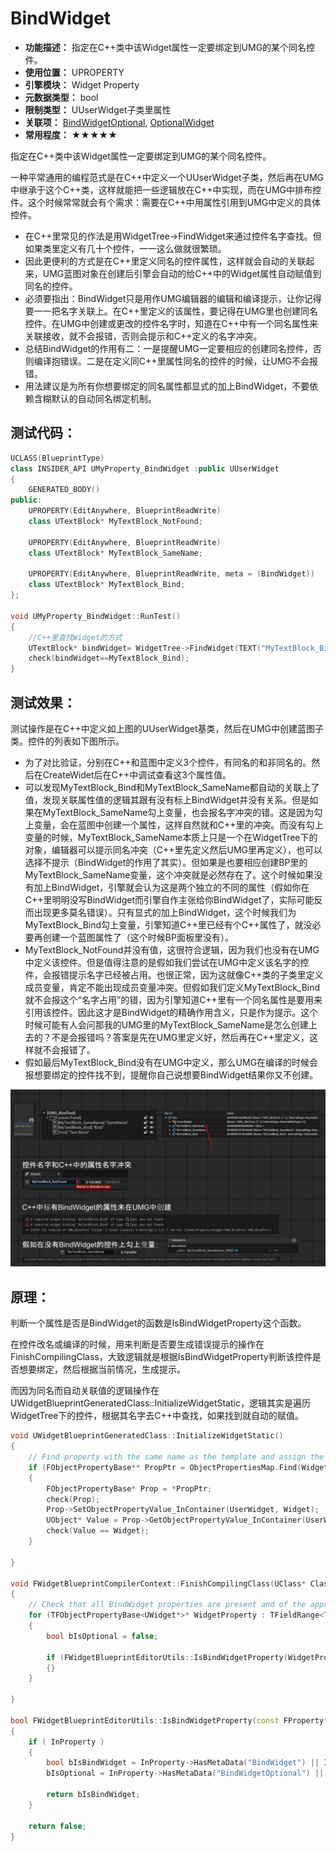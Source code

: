 ﻿# BindWidget

- **功能描述：** 指定在C++类中该Widget属性一定要绑定到UMG的某个同名控件。
- **使用位置：** UPROPERTY
- **引擎模块：** Widget Property
- **元数据类型：** bool
- **限制类型：** UUserWidget子类里属性
- **关联项：** [BindWidgetOptional](../BindWidgetOptional/BindWidgetOptional.md), [OptionalWidget](../OptionalWidget.md)
- **常用程度：** ★★★★★

指定在C++类中该Widget属性一定要绑定到UMG的某个同名控件。

一种平常通用的编程范式是在C++中定义一个UUserWidget子类，然后再在UMG中继承于这个C++类，这样就能把一些逻辑放在C++中实现，而在UMG中排布控件。这个时候常常就会有个需求：需要在C++中用属性引用到UMG中定义的具体控件。

- 在C++里常见的作法是用WidgetTree->FindWidget来通过控件名字查找。但如果类里定义有几十个控件，一一这么做就很繁琐。
- 因此更便利的方式是在C++里定义同名的控件属性，这样就会自动的关联起来，UMG蓝图对象在创建后引擎会自动的给C++中的Widget属性自动赋值到同名的控件。
- 必须要指出：BindWidget只是用作UMG编辑器的编辑和编译提示，让你记得要一一把名字关联上。在C++里定义的该属性，要记得在UMG里也创建同名控件。在UMG中创建或更改的控件名字时，知道在C++中有一个同名属性来关联接收，就不会报错，否则会提示和C++定义的名字冲突。
- 总结BindWidget的作用有二：一是提醒UMG一定要相应的创建同名控件，否则编译抱错误。二是在定义同C++里属性同名的控件的时候，让UMG不会报错。
- 用法建议是为所有你想要绑定的同名属性都显式的加上BindWidget，不要依赖含糊默认的自动同名绑定机制。

## 测试代码：

```cpp
UCLASS(BlueprintType)
class INSIDER_API UMyProperty_BindWidget :public UUserWidget
{
	GENERATED_BODY()
public:
	UPROPERTY(EditAnywhere, BlueprintReadWrite)
	class UTextBlock* MyTextBlock_NotFound;

	UPROPERTY(EditAnywhere, BlueprintReadWrite)
	class UTextBlock* MyTextBlock_SameName;

	UPROPERTY(EditAnywhere, BlueprintReadWrite, meta = (BindWidget))
	class UTextBlock* MyTextBlock_Bind;
};

void UMyProperty_BindWidget::RunTest()
{
	//C++里查找Widget的方式
	UTextBlock* bindWidget= WidgetTree->FindWidget(TEXT("MyTextBlock_Bind"));
	check(bindWidget==MyTextBlock_Bind);
}
```

## 测试效果：

测试操作是在C++中定义如上图的UUserWidget基类，然后在UMG中创建蓝图子类。控件的列表如下图所示。

- 为了对比验证，分别在C++和蓝图中定义3个控件，有同名的和非同名的。然后在CreateWidet后在C++中调试查看这3个属性值。
- 可以发现MyTextBlock_Bind和MyTextBlock_SameName都自动的关联上了值，发现关联属性值的逻辑其跟有没有标上BindWidget并没有关系。但是如果在MyTextBlock_SameName勾上变量，也会报名字冲突的错。这是因为勾上变量，会在蓝图中创建一个属性，这样自然就和C++里的冲突。而没有勾上变量的时候，MyTextBlock_SameName本质上只是一个在WidgetTree下的对象，编辑器可以提示同名冲突（C++里先定义然后UMG里再定义），也可以选择不提示（BindWidget的作用了其实）。但如果是也要相应创建BP里的MyTextBlock_SameName变量，这个冲突就是必然存在了。这个时候如果没有加上BindWidget，引擎就会认为这是两个独立的不同的属性（假如你在C++里明明没写BindWidget而引擎自作主张给你BindWidget了，实际可能反而出现更多莫名错误）。只有显式的加上BindWidget，这个时候我们为MyTextBlock_Bind勾上变量，引擎知道C++里已经有个C++属性了，就没必要再创建一个蓝图属性了（这个时候BP面板里没有）。
- MyTextBlock_NotFound并没有值，这很符合逻辑，因为我们也没有在UMG中定义该控件。但是值得注意的是假如我们尝试在UMG中定义该名字的控件，会报错提示名字已经被占用。也很正常，因为这就像C++类的子类里定义成员变量，肯定不能出现成员变量冲突。但假如我们定义MyTextBlock_Bind就不会报这个“名字占用”的错，因为引擎知道C++里有一个同名属性是要用来引用该控件。因此这才是BindWidget的精确作用含义，只是作为提示。这个时候可能有人会问那我的UMG里的MyTextBlock_SameName是怎么创建上去的？不是会报错吗？答案是先在UMG里定义好，然后再在C++里定义，这样就不会报错了。
- 假如最后MyTextBlock_Bind没有在UMG中定义，那么UMG在编译的时候会报想要绑定的控件找不到，提醒你自己说想要BindWidget结果你又不创建。

![Untitled](Untitled.png)

## 原理：

判断一个属性是否是BindWidget的函数是IsBindWidgetProperty这个函数。

在控件改名或编译的时候，用来判断是否要生成错误提示的操作在FinishCompilingClass，大致逻辑就是根据IsBindWidgetProperty判断该控件是否想要绑定，然后根据当前情况，生成提示。

而因为同名而自动关联值的逻辑操作在UWidgetBlueprintGeneratedClass::InitializeWidgetStatic，逻辑其实是遍历WidgetTree下的控件，根据其名字去C++中查找，如果找到就自动的赋值。

```cpp
void UWidgetBlueprintGeneratedClass::InitializeWidgetStatic()
{
	// Find property with the same name as the template and assign the new widget to it.
	if (FObjectPropertyBase** PropPtr = ObjectPropertiesMap.Find(Widget->GetFName()))
	{
		FObjectPropertyBase* Prop = *PropPtr;
		check(Prop);
		Prop->SetObjectPropertyValue_InContainer(UserWidget, Widget);
		UObject* Value = Prop->GetObjectPropertyValue_InContainer(UserWidget);
		check(Value == Widget);
	}

}

void FWidgetBlueprintCompilerContext::FinishCompilingClass(UClass* Class)
{
	// Check that all BindWidget properties are present and of the appropriate type
	for (TFObjectPropertyBase<UWidget*>* WidgetProperty : TFieldRange<TFObjectPropertyBase<UWidget*>>(ParentClass))
	{
		bool bIsOptional = false;

		if (FWidgetBlueprintEditorUtils::IsBindWidgetProperty(WidgetProperty, bIsOptional))
		{}
	}

}

bool FWidgetBlueprintEditorUtils::IsBindWidgetProperty(const FProperty* InProperty, bool& bIsOptional)
{
	if ( InProperty )
	{
		bool bIsBindWidget = InProperty->HasMetaData("BindWidget") || InProperty->HasMetaData("BindWidgetOptional");
		bIsOptional = InProperty->HasMetaData("BindWidgetOptional") || ( InProperty->HasMetaData("OptionalWidget") || InProperty->GetBoolMetaData("OptionalWidget") );

		return bIsBindWidget;
	}

	return false;
}
```